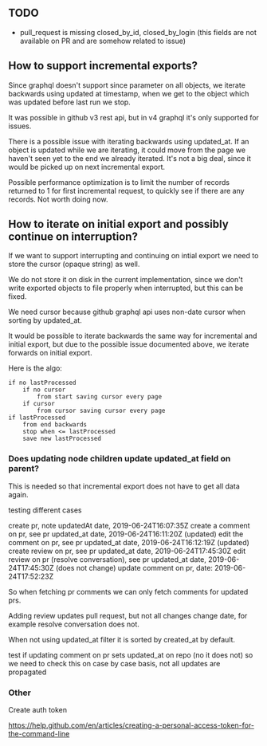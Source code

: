 ## TODO

- pull_request is missing closed_by_id, closed_by_login (this fields are not available on PR and are somehow related to issue)

## How to support incremental exports?
Since graphql doesn't support since parameter on all objects, we iterate backwards using updated at timestamp, when we get to the object which was updated before last run we stop.

It was possible in github v3 rest api, but in v4 graphql it's only supported for issues.

There is a possible issue with iterating backwards using updated_at. If an object is updated while we are iterating, it could move from the page we haven't seen yet to the end we already iterated. It's not a big deal, since it would be picked up on next incremental export.

Possible performance optimization is to limit the number of records returned to 1 for first incremental request, to quickly see if there are any records. Not worth doing now.

## How to iterate on initial export and possibly continue on interruption?

If we want to support interrupting and continuing on intial export we need to store the cursor (opaque string) as well.

We do not store it on disk in the current implementation, since we don't write exported objects to file properly when interrupted, but this can be fixed.

We need cursor because github graphql api uses non-date cursor when sorting by updated_at.

It would be possible to iterate backwards the same way for incremental and initial export, but due to the possible issue documented above, we iterate forwards on initial export.

Here is the algo:

```
if no lastProcessed
    if no cursor
        from start saving cursor every page
    if cursor
        from cursor saving cursor every page
if lastProcessed
    from end backwards
    stop when <= lastProcessed
    save new lastProcessed
```

### Does updating node children update updated_at field on parent?

This is needed so that incremental export does not have to get all data again.

testing different cases

create pr, note updatedAt date, 2019-06-24T16:07:35Z
create a comment on pr, see pr updated_at date, 2019-06-24T16:11:20Z (updated)
edit the comment on pr, see pr updated_at date, 2019-06-24T16:12:19Z (updated)
create review on pr, see pr updated_at date, 2019-06-24T17:45:30Z
edit review on pr (resolve conversation), see pr updated_at date, 2019-06-24T17:45:30Z (does not change)
update comment on pr, date: 2019-06-24T17:52:23Z

So when fetching pr comments we can only fetch comments for updated prs.

Adding review updates pull request, but not all changes change date, for example resolve conversation does not.

When not using updated_at filter it is sorted by created_at by default.

test if updating comment on pr sets updated_at on repo (no it does not)
so we need to check this on case by case basis, not all updates are propagated





### Other

Create auth token

https://help.github.com/en/articles/creating-a-personal-access-token-for-the-command-line
